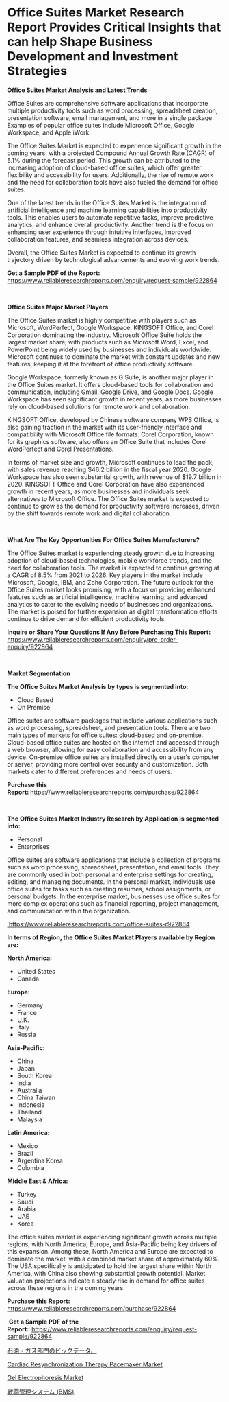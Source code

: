 <p><h1>Office Suites Market Research Report Provides Critical Insights that can help Shape Business Development and Investment Strategies</h1></p><p><strong>Office Suites Market Analysis and Latest Trends</strong></p>
<p><p>Office Suites are comprehensive software applications that incorporate multiple productivity tools such as word processing, spreadsheet creation, presentation software, email management, and more in a single package. Examples of popular office suites include Microsoft Office, Google Workspace, and Apple iWork.</p><p>The Office Suites Market is expected to experience significant growth in the coming years, with a projected Compound Annual Growth Rate (CAGR) of 5.1% during the forecast period. This growth can be attributed to the increasing adoption of cloud-based office suites, which offer greater flexibility and accessibility for users. Additionally, the rise of remote work and the need for collaboration tools have also fueled the demand for office suites. </p><p>One of the latest trends in the Office Suites Market is the integration of artificial intelligence and machine learning capabilities into productivity tools. This enables users to automate repetitive tasks, improve predictive analytics, and enhance overall productivity. Another trend is the focus on enhancing user experience through intuitive interfaces, improved collaboration features, and seamless integration across devices.</p><p>Overall, the Office Suites Market is expected to continue its growth trajectory driven by technological advancements and evolving work trends.</p></p>
<p><strong>Get a Sample PDF of the Report:&nbsp;</strong> <a href="https://www.reliableresearchreports.com/enquiry/request-sample/922864">https://www.reliableresearchreports.com/enquiry/request-sample/922864</a></p>
<p>&nbsp;</p>
<p><strong>Office Suites Major Market Players</strong></p>
<p><p>The Office Suites market is highly competitive with players such as Microsoft, WordPerfect, Google Workspace, KINGSOFT Office, and Corel Corporation dominating the industry. Microsoft Office Suite holds the largest market share, with products such as Microsoft Word, Excel, and PowerPoint being widely used by businesses and individuals worldwide. Microsoft continues to dominate the market with constant updates and new features, keeping it at the forefront of office productivity software.</p><p>Google Workspace, formerly known as G Suite, is another major player in the Office Suites market. It offers cloud-based tools for collaboration and communication, including Gmail, Google Drive, and Google Docs. Google Workspace has seen significant growth in recent years, as more businesses rely on cloud-based solutions for remote work and collaboration.</p><p>KINGSOFT Office, developed by Chinese software company WPS Office, is also gaining traction in the market with its user-friendly interface and compatibility with Microsoft Office file formats. Corel Corporation, known for its graphics software, also offers an Office Suite that includes Corel WordPerfect and Corel Presentations.</p><p>In terms of market size and growth, Microsoft continues to lead the pack, with sales revenue reaching $46.2 billion in the fiscal year 2020. Google Workspace has also seen substantial growth, with revenue of $19.7 billion in 2020. KINGSOFT Office and Corel Corporation have also experienced growth in recent years, as more businesses and individuals seek alternatives to Microsoft Office. The Office Suites market is expected to continue to grow as the demand for productivity software increases, driven by the shift towards remote work and digital collaboration.</p></p>
<p>&nbsp;</p>
<p><strong>What Are The Key Opportunities For Office Suites Manufacturers?</strong></p>
<p><p>The Office Suites market is experiencing steady growth due to increasing adoption of cloud-based technologies, mobile workforce trends, and the need for collaboration tools. The market is expected to continue growing at a CAGR of 8.5% from 2021 to 2026. Key players in the market include Microsoft, Google, IBM, and Zoho Corporation. The future outlook for the Office Suites market looks promising, with a focus on providing enhanced features such as artificial intelligence, machine learning, and advanced analytics to cater to the evolving needs of businesses and organizations. The market is poised for further expansion as digital transformation efforts continue to drive demand for efficient productivity tools.</p></p>
<p><strong>Inquire or Share Your Questions If Any Before Purchasing This Report:</strong> <a href="https://www.reliableresearchreports.com/enquiry/pre-order-enquiry/922864">https://www.reliableresearchreports.com/enquiry/pre-order-enquiry/922864</a></p>
<p>&nbsp;</p>
<p><strong>Market Segmentation</strong></p>
<p><strong>The Office Suites Market Analysis by types is segmented into:</strong></p>
<p><ul><li>Cloud Based</li><li>On Premise</li></ul></p>
<p><p>Office suites are software packages that include various applications such as word processing, spreadsheet, and presentation tools. There are two main types of markets for office suites: cloud-based and on-premise. Cloud-based office suites are hosted on the internet and accessed through a web browser, allowing for easy collaboration and accessibility from any device. On-premise office suites are installed directly on a user's computer or server, providing more control over security and customization. Both markets cater to different preferences and needs of users.</p></p>
<p><strong>Purchase this Report:&nbsp;</strong><a href="https://www.reliableresearchreports.com/purchase/922864">https://www.reliableresearchreports.com/purchase/922864</a></p>
<p>&nbsp;</p>
<p><strong>The Office Suites Market Industry Research by Application is segmented into:</strong></p>
<p><ul><li>Personal</li><li>Enterprises</li></ul></p>
<p><p>Office suites are software applications that include a collection of programs such as word processing, spreadsheet, presentation, and email tools. They are commonly used in both personal and enterprise settings for creating, editing, and managing documents. In the personal market, individuals use office suites for tasks such as creating resumes, school assignments, or personal budgets. In the enterprise market, businesses use office suites for more complex operations such as financial reporting, project management, and communication within the organization.</p></p>
<p><a href="https://www.reliableresearchreports.com/office-suites-r922864">&nbsp;https://www.reliableresearchreports.com/office-suites-r922864</a></p>
<p><strong>In terms of Region, the Office Suites Market Players available by Region are:</strong></p>
<p>
    <p> <strong> North America: </strong>
        <ul>
            <li>United States</li>
            <li>Canada</li>
        </ul>
        </p> 
    <p> <strong> Europe: </strong>
        <ul>
            <li>Germany</li>
            <li>France</li>
            <li>U.K.</li>
            <li>Italy</li>
            <li>Russia</li>
        </ul>
        </p> 
    <p> <strong> Asia-Pacific: </strong>
        <ul>
            <li>China</li>
            <li>Japan</li>
            <li>South Korea</li>
            <li>India</li>
            <li>Australia</li>
            <li>China Taiwan</li>
            <li>Indonesia</li>
            <li>Thailand</li>
            <li>Malaysia</li>
        </ul>
        </p> 
    <p> <strong> Latin America: </strong>
        <ul>
            <li>Mexico</li>
            <li>Brazil</li>
            <li>Argentina Korea</li>
            <li>Colombia</li>
        </ul>
        </p> 
    <p> <strong> Middle East & Africa: </strong>
        <ul>
            <li>Turkey</li>
            <li>Saudi</li>
            <li>Arabia</li>
            <li>UAE</li>
            <li>Korea</li>
        </ul>
    </p>
    </p>
<p><p>The office suites market is experiencing significant growth across multiple regions, with North America, Europe, and Asia-Pacific being key drivers of this expansion. Among these, North America and Europe are expected to dominate the market, with a combined market share of approximately 60%. The USA specifically is anticipated to hold the largest share within North America, with China also showing substantial growth potential. Market valuation projections indicate a steady rise in demand for office suites across these regions in the coming years.</p></p>
<p><strong>Purchase this Report: </strong><a href="https://www.reliableresearchreports.com/purchase/922864">https://www.reliableresearchreports.com/purchase/922864</a></p>
<p>&nbsp;<strong>Get a Sample PDF of the Report:&nbsp;&nbsp;</strong><a href="https://www.reliableresearchreports.com/enquiry/request-sample/922864">https://www.reliableresearchreports.com/enquiry/request-sample/922864</a></p>
<p><strong></strong></p>
<p><p><a href="https://github.com/avwofrml53535/Market-Research-Report-List-3/blob/main/2908268174006.md">石油・ガス部門のビッグデータ、</a></p><p><a href="https://github.com/janetchuadff364/Market-Research-Report-List-1/blob/main/cardiac-resynchronization-therapy-pacemaker-market.md">Cardiac Resynchronization Therapy Pacemaker Market</a></p><p><a href="https://github.com/btwcqfvq34/Market-Research-Report-List-1/blob/main/gel-electrophoresis-market.md">Gel Electrophoresis Market</a></p><p><a href="https://github.com/JanickJohns/Market-Research-Report-List-1/blob/main/7442560174005.md">戦闘管理システム (BMS)</a></p></p>